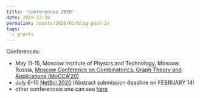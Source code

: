 ```yaml
---
title: 'Conferences 2020'
date: 2019-12-28
permalink: /posts/2020/01/blog-post-2/
tags:
  - grants
---
```


Conferences:
* May 11-15, Moscow Institute of Physics and Technology, Moscow, Russia, [Moscow Conference on Combinatorics, Graph Theory and Applications (MoCCA'20)](http://mipt2020.combgeo.org/)
* July 6-10 [NetSci 2020](http://netsci2020.netscisociety.net/) 
!Abstract submission deadline on FEBRUARY 14!  
* other conferenceis one can see [here](https://www.conference-service.com/conferences/complex-networks.html)
